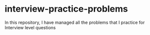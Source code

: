 # interview-practice-problems
In this repository, I have managed all the problems that I practice for Interview level questions
